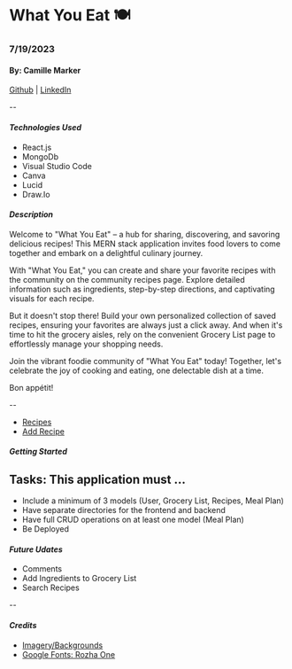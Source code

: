 # What You Eat 🍽️

### 7/19/2023

#### By: Camille Marker

[Github](https://github.com/camillemarker) | [LinkedIn](https://www.linkedin.com/in/camillemarker/)

--

#### **_Technologies Used_**

- React.js
- MongoDb
- Visual Studio Code
- Canva
- Lucid
- Draw.Io

#### **_Description_**

Welcome to "What You Eat" – a hub for sharing, discovering, and savoring delicious recipes! This MERN stack application invites food lovers to come together and embark on a delightful culinary journey.

With "What You Eat," you can create and share your favorite recipes with the community on the community recipes page. Explore detailed information such as ingredients, step-by-step directions, and captivating visuals for each recipe.

But it doesn't stop there! Build your own personalized collection of saved recipes, ensuring your favorites are always just a click away. And when it's time to hit the grocery aisles, rely on the convenient Grocery List page to effortlessly manage your shopping needs.

Join the vibrant foodie community of "What You Eat" today! Together, let's celebrate the joy of cooking and eating, one delectable dish at a time.

Bon appétit!

--

- [Recipes](https://i.imgur.com/WPQYoe6.png)
- [Add Recipe](https://i.imgur.com/wVFp39q.png)

#### **_Getting Started_**

## Tasks: This application must ...

- Include a minimum of 3 models (User, Grocery List, Recipes, Meal Plan)
- Have separate directories for the frontend and backend
- Have full CRUD operations on at least one model (Meal Plan)
- Be Deployed

#### **_Future Udates_**

- Comments
- Add Ingredients to Grocery List
- Search Recipes

--

#### **_Credits_**

- [Imagery/Backgrounds](https://www.canva.com/)
- [Google Fonts: Rozha One ](https://fonts.google.com/specimen/Rozha+One)
